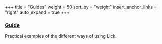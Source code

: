 +++
title = "Guides"
weight = 50
sort_by = "weight"
insert_anchor_links = "right"
auto_expand = true
+++

### [Guide](/system/kernel/lick/guides/guide)

Practical examples of the different ways of using Lick.
